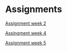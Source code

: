 # Assignments

[Assignment week 2](https://github.com/RemcoWilbers/Assignments/blob/master/Assignment_week_2.ipynb)

[Assingment week 4](https://github.com/RemcoWilbers/Assignments/blob/master/Assignment_week_4.ipynb)

[Assignment week 5](https://github.com/RemcoWilbers/Assignments/blob/master/Assignment_week_5.ipynb)
